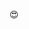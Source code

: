 :heart_eyes:

<!--
<p align="center"> 
  <img src="https://visitor-counter.nishithpshetty.tk/api?name=freed0m0fspeech&operation=increment" />
</p>
-->
